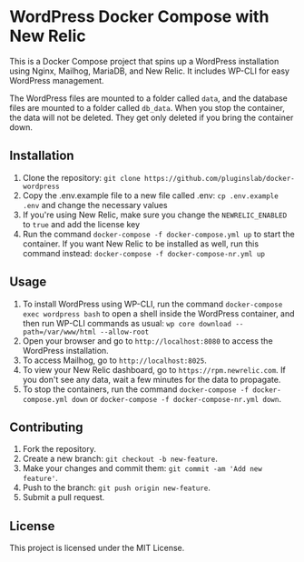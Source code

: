 # WordPress Docker Compose with New Relic

This is a Docker Compose project that spins up a WordPress installation using Nginx, Mailhog, MariaDB, and New Relic. It includes WP-CLI for easy WordPress management.

The WordPress files are mounted to a folder called `data`, and the database files are mounted to a folder called `db_data`. When you stop the container, the data will not be deleted. They get only deleted if you bring the container down.

## Installation

1. Clone the repository: `git clone https://github.com/pluginslab/docker-wordpress`
2. Copy the .env.example file to a new file called .env: `cp .env.example .env` and change the necessary values
3. If you're using New Relic, make sure you change the `NEWRELIC_ENABLED` to `true` and add the license key
4. Run the command `docker-compose -f docker-compose.yml up` to start the container. If you want New Relic to be installed as well, run this command instead: `docker-compose -f docker-compose-nr.yml up`

## Usage

1. To install WordPress using WP-CLI, run the command `docker-compose exec wordpress bash` to open a shell inside the WordPress container, and then run WP-CLI commands as usual: `wp core download --path=/var/www/html --allow-root`
2. Open your browser and go to `http://localhost:8080` to access the WordPress installation.
3. To access Mailhog, go to `http://localhost:8025`.
4. To view your New Relic dashboard, go to `https://rpm.newrelic.com`. If you don't see any data, wait a few minutes for the data to propagate.
5. To stop the containers, run the command `docker-compose -f docker-compose.yml down` or `docker-compose -f docker-compose-nr.yml down`.

## Contributing

1. Fork the repository.
2. Create a new branch: `git checkout -b new-feature`.
3. Make your changes and commit them: `git commit -am 'Add new feature'`.
4. Push to the branch: `git push origin new-feature`.
5. Submit a pull request.

## License

This project is licensed under the MIT License.


